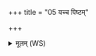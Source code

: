 +++
title = "05 यच्च पिष्टम्"

+++
<details><summary>मूलम् (WS)</summary>

यच्च पिष्टं यच्चापिष्टं यद् दिग्धं यच्च देह्यम् ।  
देवाः सर्वस्य विद्वांसोरसं कृणुता विषम् ॥ ५ ॥
</details>